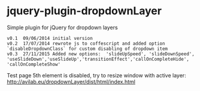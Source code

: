 jquery-plugin-dropdownLayer
===========================

Simple plugin for jQuery for dropdown layers

    v0.1  09/06/2014 initial version
    v0.2  17/07/2014 rewrote js to coffescript and added option `disableDropdownClass` for custom disabling of dropdown item
    v0.3  27/11/2015 Added new options:  'slideUpSpeed', 'slideDownSpeed', 'useSlideDown','useSlideUp','transitionEffect','callOnCompleteHide', 'callOnCompleteShow'


Test page
5th element is disabled, try to resize window with active layer:
http://avilab.eu/dropdownLayer/dist/html/index.html


